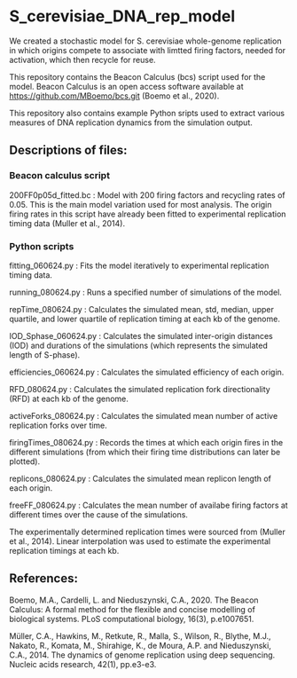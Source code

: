 # S_cerevisiae_DNA_rep_model

We created a stochastic model for S. cerevisiae whole-genome replication in which origins compete to associate with limtted firing factors, needed for activation, which then recycle for reuse.

This repository contains the Beacon Calculus (bcs) script used for the model. Beacon Calculus is an open access software available at https://github.com/MBoemo/bcs.git (Boemo et al., 2020). 

This repository also contains example Python sripts used to extract various measures of DNA replication dynamics from the simulation output.

## Descriptions of files:

### Beacon calculus script

200FF0p05d_fitted.bc : Model with 200 firing factors and recycling rates of 0.05. This is the main model variation used for most analysis. The origin firing rates in this script have already been fitted to experimental replication timing data (Muller et al., 2014).

### Python scripts

fitting_060624.py : Fits the model iteratively to experimental replication timing data.

running_080624.py : Runs a specified number of simulations of the model.

repTime_080624.py : Calculates the simulated mean, std, median, upper quartile, and lower quartile of replication timing at each kb of the genome.

IOD_Sphase_060624.py : Calculates the simulated inter-origin distances (IOD) and durations of the simulations (which represents the simulated length of S-phase).

efficiencies_060624.py : Calculates the simulated efficiency of each origin.

RFD_080624.py : Calculates the simulated replication fork directionality (RFD) at each kb of the genome.

activeForks_080624.py : Calculates the simulated mean number of active replication forks over time.

firingTimes_080624.py : Records the times at which each origin fires in the different simulations (from which their firing time distributions can later be plotted).

replicons_080624.py : Calculates the simulated mean replicon length of each origin.

freeFF_080624.py : Calculates the mean number of availabe firing factors at different times over the cause of the simulations.


The experimentally determined replication times were sourced from (Muller et al., 2014). Linear interpolation was used to estimate the experimental replication timings at each kb.

## References:

Boemo, M.A., Cardelli, L. and Nieduszynski, C.A., 2020. The Beacon Calculus: A formal method for the flexible and concise modelling of biological systems. PLoS computational biology, 16(3), p.e1007651.

Müller, C.A., Hawkins, M., Retkute, R., Malla, S., Wilson, R., Blythe, M.J., Nakato, R., Komata, M., Shirahige, K., de Moura, A.P. and Nieduszynski, C.A., 2014. The dynamics of genome replication using deep sequencing. Nucleic acids research, 42(1), pp.e3-e3.
